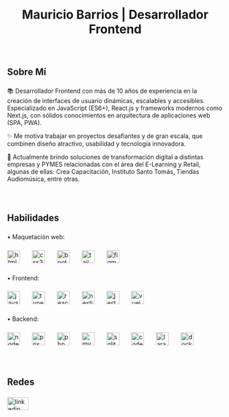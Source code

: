 <h1 align="center">Mauricio Barrios | Desarrollador Frontend</h1>

###

<br clear="both">

<h2 align="left">Sobre Mí</h2>

###

<p align="left">
  📚 Desarrollador Frontend con más de 10 años de experiencia en la creación de interfaces de usuario dinámicas, escalables y accesibles. Especializado en JavaScript (ES6+), React.js y frameworks modernos como Next.js, con sólidos conocimientos en arquitectura de aplicaciones web (SPA, PWA).
</p>

<p align="left">
  ✨ Me motiva trabajar en proyectos desafiantes y de gran escala, que combinen diseño atractivo, usabilidad y tecnología innovadora.
</p>

<p align="left">
  🎯 Actualmente brindo soluciones de transformación digital a distintas empresas y PYMES relacionadas con el área del E-Learning y Retail, algunas de ellas: Crea Capacitación, Instituto Santo Tomás, Tiendas Audiomúsica, entre otras.
</p>
  
###

<br clear="both">

<h2 align="left">Habilidades</h2>

###

<p align="left">• Maquetación web:</p>

###

<div align="left">
  <img src="https://cdn.jsdelivr.net/gh/devicons/devicon/icons/html5/html5-original.svg" height="30" alt="html5 logo"  />
  <img width="20" />
  <img src="https://cdn.jsdelivr.net/gh/devicons/devicon/icons/css3/css3-original.svg" height="30" alt="css3 logo"  />
  <img width="20" />
  <img src="https://cdn.jsdelivr.net/gh/devicons/devicon/icons/bootstrap/bootstrap-original.svg" height="30" alt="bootstrap logo"  />
  <img width="20" />
  <img src="https://cdn.simpleicons.org/tailwindcss/06B6D4" height="30" alt="tailwindcss logo"  />
  <img width="20" />
  <img src="https://cdn.jsdelivr.net/gh/devicons/devicon/icons/figma/figma-original.svg" height="30" alt="figma logo"  />
</div>

###

<p align="left">• Frontend:</p>

###

<div align="left">
  <img src="https://cdn.jsdelivr.net/gh/devicons/devicon/icons/javascript/javascript-original.svg" height="30" alt="javascript logo"  />
  <img width="20" />
  <img src="https://cdn.jsdelivr.net/gh/devicons/devicon/icons/typescript/typescript-original.svg" height="30" alt="typescript logo"  />
  <img width="20" />
  <img src="https://cdn.jsdelivr.net/gh/devicons/devicon/icons/react/react-original.svg" height="30" alt="react logo"  />
  <img width="20" />
  <img src="https://cdn.jsdelivr.net/gh/devicons/devicon/icons/nextjs/nextjs-original.svg" height="30" alt="nextjs logo"  />
  <img width="20" />
  <img src="https://cdn.jsdelivr.net/gh/devicons/devicon/icons/jest/jest-plain.svg" height="30" alt="jest logo"  />
  <img width="20" />
  <img src="https://cdn.jsdelivr.net/gh/devicons/devicon/icons/vuejs/vuejs-original.svg" height="30" alt="vuejs logo"  />
</div>

###

<p align="left">• Backend:</p>

###

<div align="left">
  <img src="https://cdn.simpleicons.org/nodedotjs/339933" height="30" alt="nodejs logo"  />
  <img width="20" />
  <img src="https://skillicons.dev/icons?i=prisma" height="30" alt="prisma logo"  />
  <img width="20" />
  <img src="https://cdn.simpleicons.org/php/777BB4" height="30" alt="php logo"  />
  <img width="20" />
  <img src="https://cdn.jsdelivr.net/gh/devicons/devicon/icons/mysql/mysql-original.svg" height="30" alt="mysql logo"  />
  <img width="20" />
  <img src="https://skillicons.dev/icons?i=sqlite" height="30" alt="sqlite logo"  />
  <img width="20" />
  <img src="https://cdn.simpleicons.org/codeigniter/EF4223" height="30" alt="codeigniter logo"  />
  <img width="20" />
  <img src="https://cdn.simpleicons.org/laravel/FF2D20" height="30" alt="laravel logo"  />
  <img width="20" />
  <img src="https://cdn.simpleicons.org/docker/2496ED" height="30" alt="docker logo"  />
</div>

###

<br clear="both">

<h2 align="left">Redes</h2>

###

<div align="left">
  <a href="https://cl.linkedin.com/in/mauriciobarriosbernales" target="_blank">
    <img src="https://raw.githubusercontent.com/maurodesouza/profile-readme-generator/master/src/assets/icons/social/linkedin/default.svg" width="50" height="30" alt="linkedin logo"  />
  </a>
</div>

###

